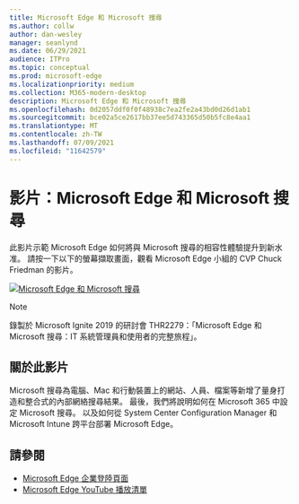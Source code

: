 ```yaml
---
title: Microsoft Edge 和 Microsoft 搜尋
ms.author: collw
author: dan-wesley
manager: seanlynd
ms.date: 06/29/2021
audience: ITPro
ms.topic: conceptual
ms.prod: microsoft-edge
ms.localizationpriority: medium
ms.collection: M365-modern-desktop
description: Microsoft Edge 和 Microsoft 搜尋
ms.openlocfilehash: 0d2057ddf0f0f48938c7ea2fe2a43bd0d26d1ab1
ms.sourcegitcommit: bce02a5ce2617bb37ee5d743365d50b5fc8e4aa1
ms.translationtype: MT
ms.contentlocale: zh-TW
ms.lasthandoff: 07/09/2021
ms.locfileid: "11642579"
---
```

# <a name="video-microsoft-edge-and-microsoft-search"></a>影片：Microsoft Edge 和 Microsoft 搜尋

此影片示範 Microsoft Edge 如何將與 Microsoft 搜尋的相容性體驗提升到新水准。 請按一下以下的螢幕擷取畫面，觀看 Microsoft Edge 小組的 CVP Chuck Friedman 的影片。

[![Microsoft Edge 和 Microsoft 搜尋](https://res.cloudinary.com/marcomontalbano/image/upload/v1592253564/video_to_markdown/images/youtube--7LfNqmJkeTM-c05b58ac6eb4c4700831b2b3070cd403.jpg)](http://www.youtube.com/watch?v=7LfNqmJkeTM "Microsoft Edge and Microsoft Search")

> [!NOTE]
> 錄製於 Microsoft Ignite 2019 的研討會 THR2279：「Microsoft Edge 和 Microsoft 搜尋：IT 系統管理員和使用者的完整旅程」。

## <a name="about-the-video"></a>關於此影片

Microsoft 搜尋為電腦、Mac 和行動裝置上的網站、人員、檔案等新增了量身打造和整合式的內部網絡搜尋結果。 最後，我們將說明如何在 Microsoft 365 中設定 Microsoft 搜尋。 以及如何從 System Center Configuration Manager 和 Microsoft Intune 跨平台部署 Microsoft Edge。

## <a name="see-also"></a>請參閱

- [Microsoft Edge 企業登陸頁面](https://aka.ms/EdgeEnterprise)
- [Microsoft Edge YouTube 播放清單](https://www.youtube.com/playlist?list=PLXtHYVsvn_b-uXh1tMeYpT-0iD8tD3tFy)
